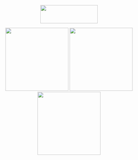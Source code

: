 <p align="center">
  <img src="https://github.com/nachonavarro/PagesDemo/blob/master/Screenshots/banner.png" height=58 width=182/>
</p>

<p align="middle">
  <img src="https://github.com/nachonavarro/PagesDemo/blob/master/Screenshots/art-demo.gif" data-canonical-src="https://github.com/nachonavarro/PagesDemo/blob/master/Screenshots/art-demo.gif" width="200"/>
        
  <img src="https://github.com/nachonavarro/PagesDemo/blob/master/Screenshots/onboarding-demo.gif" data-canonical-src="https://github.com/nachonavarro/PagesDemo/blob/master/Screenshots/onboarding-demo.gif" width="200"/>
  
  <img src="https://github.com/nachonavarro/PagesDemo/blob/master/Screenshots/shapes-demo.gif" data-canonical-src="https://github.com/nachonavarro/PagesDemo/blob/master/Screenshots/shapes-demo.gif" width="200"/>
</p>
